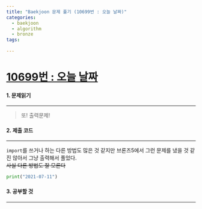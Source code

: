 ```yaml
---
title: "Baekjoon 문제 풀기 (10699번 : 오늘 날짜)"
categories:
  - baekjoon
  - algorithm
  - bronze
tags:
  
---
```



# [10699번 : 오늘 날짜](https://www.acmicpc.net/problem/10699)

#### 1. 문제읽기
---

> 또! 출력문제!  

#### 2. 제출 코드 
---

`import`를 쓰거나 하는 다른 방법도 많은 것 같지만 브론즈5에서 그런 문제를 냈을 것 같진 않아서 그냥 출력해서 풀었다.   
~~사실 다른 방법도 잘 모른다~~  


```python
print("2021-07-11")
```


#### 3. 공부할 것
---

